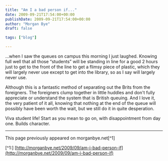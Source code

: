 ```yaml
---
title: "Am I a bad person if..."
date: 2009-09-21T17:54:00+00:00
publishDate: 2009-09-21T17:54:00+00:00
author: "Morgan Bye"
draft: false

tags: ["blog"]

---
```


...when I saw the queues on campus this morning I just laughed.  Knowing full well that all those “students” will be standing in line for a good 2 hours just to get to the front of the line to get a flimsy piece of plastic, which they will largely never use except to get into the library, so as I say will largely never use.

Although this is a fantastic method of separating out the Brits from the foreigners.  The foreigners clump together in little huddles and don't fully appreciate or understand the system that is British queuing.  And I love it, the very patient of it all, knowing that nothing at the end of the queue will possibly have been worth the wait, but we still do it in quite desperation.

Viva student life! Start as you mean to go on, with disappointment from day one.  Builds character.

----
This page previously appeared on morganbye.net[^1]

[^1:] [http://morganbye.net/2009/09/am-i-bad-person-if](http://morganbye.net/2009/09/am-i-bad-person-if)
